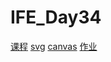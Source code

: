 # IFE_Day34
[课程](http://ife.baidu.com/course/detail/id/55)
[svg](https://shenhailin.github.io/IFE_Day34/step1.svg)
[canvas](https://shenhailin.github.io/IFE_Day34/canvas.html)
[作业](https://shenhailin.github.io/IFE_Day34/table.html)
